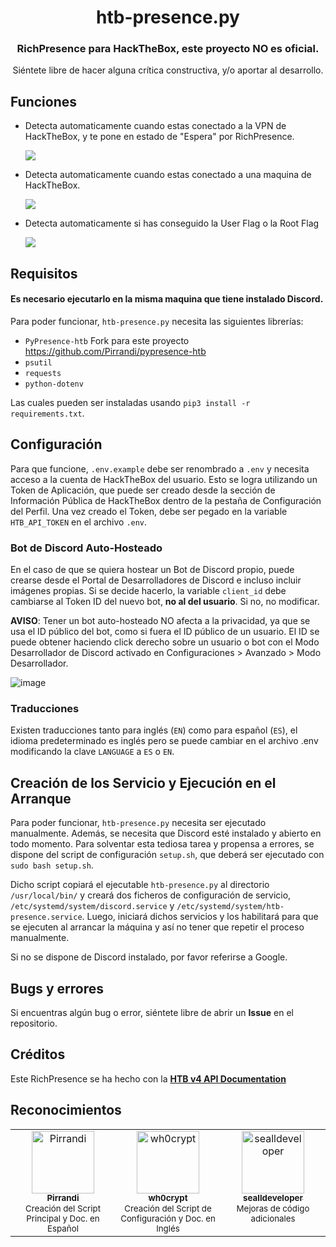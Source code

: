 <h1 align="center">htb-presence.py</h1>
<h3 align="center">RichPresence para HackTheBox, este proyecto NO es oficial.</h3>
<p align="center">Siéntete libre de hacer alguna crítica constructiva, y/o aportar al desarrollo.</p>

## Funciones

- Detecta automaticamente cuando estas conectado a la VPN de HackTheBox, y te pone en estado de "Espera" por RichPresence.
  
  ![](https://i.imgur.com/lkAXh34.png)
  
- Detecta automaticamente cuando estas conectado a una maquina de HackTheBox.
  
  ![](https://i.imgur.com/Wvn9x3m.png)
  
- Detecta automaticamente si has conseguido la User Flag o la Root Flag
  
  ![](https://i.imgur.com/yJrS94P.png)

## Requisitos
#### Es necesario ejecutarlo en la misma maquina que tiene instalado Discord.
Para poder funcionar, `htb-presence.py` necesita las siguientes librerías:

- `PyPresence-htb` Fork para este proyecto https://github.com/Pirrandi/pypresence-htb
- `psutil`
- `requests`
- `python-dotenv`

Las cuales pueden ser instaladas usando `pip3 install -r requirements.txt`.


## Configuración
Para que funcione, `.env.example` debe ser renombrado a `.env` y necesita acceso a la cuenta de HackTheBox del usuario. Esto se logra utilizando un Token de Aplicación, que puede ser creado desde la sección de Información Pública de HackTheBox dentro de la pestaña de Configuración del Perfil. Una vez creado el Token, debe ser pegado en la variable `HTB_API_TOKEN` en el archivo `.env`.

### Bot de Discord Auto-Hosteado
En el caso de que se quiera hostear un Bot de Discord propio, puede crearse desde el Portal de Desarrolladores de Discord e incluso incluir imágenes propias. Si se decide hacerlo, la variable `client_id` debe cambiarse al Token ID del nuevo bot, **no al del usuario**. Si no, no modificar.

**AVISO**: Tener un bot auto-hosteado NO afecta a la privacidad, ya que se usa el ID público del bot, como si fuera el ID público de un usuario. El ID se puede obtener haciendo click derecho sobre un usuario o bot con el Modo Desarrollador de Discord activado en Configuraciones > Avanzado > Modo Desarrollador.

![image](https://i.imgur.com/79Insfc.png)

### Traducciones
Existen traducciones tanto para inglés (`EN`) como para español (`ES`), el idioma predeterminado es inglés pero se puede cambiar en el archivo .env modificando la clave `LANGUAGE` a `ES` o `EN`.


## Creación de los Servicio y Ejecución en el Arranque
Para poder funcionar, `htb-presence.py` necesita ser ejecutado manualmente. Además, se necesita que Discord esté instalado y abierto en todo momento. Para solventar esta tediosa tarea y propensa a errores, se dispone del script de configuración `setup.sh`, que deberá ser ejecutado con `sudo bash setup.sh`.

Dicho script copiará el ejecutable `htb-presence.py` al directorio `/usr/local/bin/` y creará dos ficheros de configuración de servicio, `/etc/systemd/system/discord.service` y `/etc/systemd/system/htb-presence.service`. Luego, iniciará dichos servicios y los habilitará para que se ejecuten al arrancar la máquina y así no tener que repetir el proceso manualmente.

Si no se dispone de Discord instalado, por favor referirse a Google.


## Bugs y errores
Si encuentras algún bug o error, siéntete libre de abrir un **Issue** en el repositorio.


## Créditos
Este RichPresence se ha hecho con la **[HTB v4 API Documentation](https://github.com/Propolisa/htb-api-docs)**


## Reconocimientos
<table>
    <tr>
        <td align="center" valign="top" width="14.28%">
            <a href="https://github.com/Pirrandi">
                <img src="https://avatars.githubusercontent.com/Pirrandi?v=3?s=100" width="100px;" alt="Pirrandi" />
                <br />
                <sub><b>Pirrandi</b>
            </a>
            <br />
            <sub>Creación del Script Principal y Doc. en Español
        </td>
        <td align="center" valign="top" width="14.28%">
            <a href="https://github.com/wh0crypt">
                <img src="https://avatars.githubusercontent.com/wh0crypt?v=3?s=100" width="100px;" alt="wh0crypt" />
                <br />
                <sub><b>wh0crypt</b>
            </a>
            <br />
            <sub>Creación del Script de Configuración y Doc. en Inglés
        </td>
        <td align="center" valign="top" width="14.28%">
            <a href="https://github.com/sealldeveloper">
                <img src="https://avatars.githubusercontent.com/sealldeveloper?v=3?s=100" width="100px;" alt="sealldeveloper" />
                <br />
                <sub><b>sealldeveloper</b>
            </a>
            <br />
            <sub>Mejoras de código adicionales
        </td>
    </tr>
</table>
